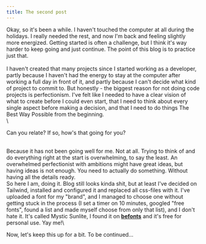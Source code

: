 ```yaml
---
title: The second post
---
```


Okay, so it's been a while. I haven't touched the computer at all during the holidays. I really needed the rest, and now I'm back and feeling slightly more energized.
Getting started is often a challenge, but I think it's way harder to keep going and just continue. The point of this blog is to practice just that. \
\
I haven't created that many projects since I started working as a developer, partly because I haven't had the energy to stay at the computer after working a full day in front of it, and partly because I can't decide what kind of project to commit to. But honestly - the biggest reason for not doing code projects is perfectionism. I've felt like I needed to have a clear vision of what to create before I could even start, that I need to think about every single aspect before making a decision, and that I need to do things The Best Way Possible from the beginning.\
\

Can you relate? If so, how's that going for you?

\
Because it has not been going well for me. Not at all. Trying to think of and do everything right at the start is overwhelming, to say the least. An overwhelmed perfectionist with ambitions might have great ideas, but having ideas is not enough. You need to actually do something. Without having all the details ready. \
So here I am, doing it. Blog still looks kinda shit, but at least I've decided on Tailwind, installed and configured it and replaced all css-files with it. I've uploaded a font for my "brand", and I managed to choose one without getting stuck in the process (I set a timer on 10 minutes, googled "free fonts", found a list and made myself choose from only that list), and I don't hate it. It's called Mystic Sunlite, I found it on **[befonts](https://befonts.com/mystic-sunlite-font.html)** and it's free for personal use. Yay me!\


Now, let's keep this up for a bit. To be continued...
